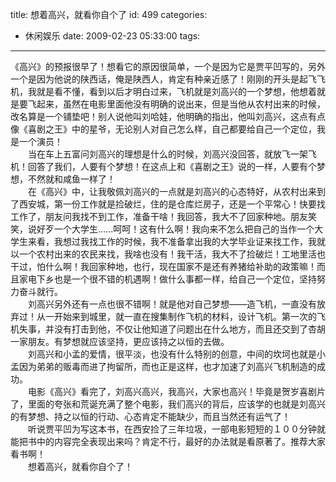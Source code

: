 title: 想着高兴，就看你自个了
id: 499
categories:
  - 休闲娱乐
date: 2009-02-23 05:33:00
tags:
---

《高兴》的预报很早了！想看它的原因很简单，一个是因为它是贾平凹写的，另外一个是因为他说的陕西话，俺是陕西人，肯定有种亲近感了！刚刚的开头是起飞飞机，我就是看不懂，看到以后才明白过来，飞机就是刘高兴的一个梦想，他想着就是要飞起来，虽然在电影里面他没有明确的说出来，但是当他从农村出来的时候，改名算是一个铺垫吧！别人说他叫刘哈娃，他明确的指出，他叫刘高兴，这点有点像《喜剧之王》中的星爷，无论别人对自己怎么样，自己都要给自己一个定位，我是一个演员！
</br>　　当在车上五富问刘高兴的理想是什么的时候，刘高兴没回答，就放飞一架飞机！回答了我们，人要有个梦想！在这点上和《喜剧之王》说的一样，人要有个梦想，不然就和咸鱼一样了！
</br>　　在《高兴》中，让我敬佩刘高兴的一点就是刘高兴的心态特好，从农村出来到了西安城，第一份工作就是捡破烂，住的是仓库烂房子，还是一个平常心！快要找工作了，朋友问我找不到工作，准备干啥！我回答，我大不了回家种地。朋友笑笑，说好歹一个大学生……呵呵！这有什么啊！我向来不怎么把自己的当作一个大学生来看，我想过我找工作的时候，我不准备拿出我的大学毕业证来找工作，我就以一个农村出来的农民来找，我啥也没有！我干活，我大不了捡破烂！工地里活也干过，怕什么啊！我回家种地，也行，现在国家不是还有养猪给补助的政策嘛！而且家电下乡也是一个很不错的机遇啊！做什么事都一样，给自己一个定位，坚持努力奋斗就行。
</br>　　刘高兴另外还有一点也很不错啊！就是他对自己梦想——造飞机，一直没有放弃过！从一开始来到城里，就一直在搜集制作飞机的材料，设计飞机。第一次的飞机失事，并没有打击到他，不仅让他知道了问题出在什么地方，而且还交到了杏胡一家朋友。有梦想就应该坚持，更应该持之以恒的去做。
</br>　　刘高兴和小孟的爱情，很平淡，也没有什么特别的创意，中间的坎坷也就是小孟因为弟弟的贩毒而进了拘留所，而也正是这样，也才加速了刘高兴飞机制造的成功。
</br>　　电影《高兴》看完了，刘高兴高兴，我高兴，大家也高兴！毕竟是贺岁喜剧片了，里面的夸张和荒诞充满了整个电影，我们高兴的背后，应该学的也就是刘高兴的有梦想、持之以恒的行动、心态肯定不能缺少，而且当然还有运气了！
</br>　　听说贾平凹为写这本书，在西安捡了三年垃圾，一部电影短短的１００分钟就能把书中的内容完全表现出来吗？肯定不行，最好的办法就是看原著了。推荐大家看书啊！
</br>　　想着高兴，就看你自个了！
</br>